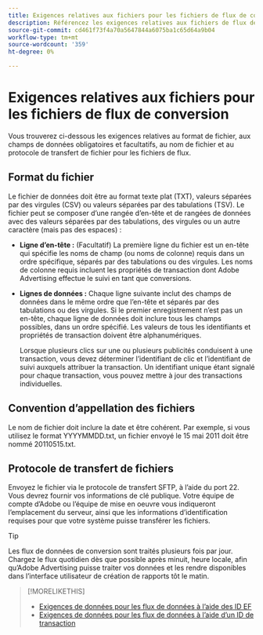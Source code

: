 ```yaml
---
title: Exigences relatives aux fichiers pour les fichiers de flux de conversion
description: Référencez les exigences relatives aux fichiers de flux de conversion.
source-git-commit: cd461f73f4a70a5647844a6075ba1c65d64a9b04
workflow-type: tm+mt
source-wordcount: '359'
ht-degree: 0%

---
```


# Exigences relatives aux fichiers pour les fichiers de flux de conversion

Vous trouverez ci-dessous les exigences relatives au format de fichier, aux champs de données obligatoires et facultatifs, au nom de fichier et au protocole de transfert de fichier pour les fichiers de flux.

## Format du fichier

Le fichier de données doit être au format texte plat (TXT), valeurs séparées par des virgules (CSV) ou valeurs séparées par des tabulations (TSV). Le fichier peut se composer d’une rangée d’en-tête et de rangées de données avec des valeurs séparées par des tabulations, des virgules ou un autre caractère (mais pas des espaces) :

* **Ligne d’en-tête :** (Facultatif) La première ligne du fichier est un en-tête qui spécifie les noms de champ (ou noms de colonne) requis dans un ordre spécifique, séparés par des tabulations ou des virgules. Les noms de colonne requis incluent les propriétés de transaction dont Adobe Advertising effectue le suivi en tant que conversions.

* **Lignes de données :** Chaque ligne suivante inclut des champs de données dans le même ordre que l’en-tête et séparés par des tabulations ou des virgules. Si le premier enregistrement n’est pas un en-tête, chaque ligne de données doit inclure tous les champs possibles, dans un ordre spécifié. Les valeurs de tous les identifiants et propriétés de transaction doivent être alphanumériques.

   Lorsque plusieurs clics sur une ou plusieurs publicités conduisent à une transaction, vous devez déterminer l’identifiant de clic et l’identifiant de suivi auxquels attribuer la transaction. Un identifiant unique étant signalé pour chaque transaction, vous pouvez mettre à jour des transactions individuelles.

## Convention d’appellation des fichiers

Le nom de fichier doit inclure la date et être cohérent. Par exemple, si vous utilisez le format YYYYMMDD.txt, un fichier envoyé le 15 mai 2011 doit être nommé 20110515.txt.

## Protocole de transfert de fichiers

Envoyez le fichier via le protocole de transfert SFTP, à l’aide du port 22. Vous devrez fournir vos informations de clé publique.  Votre équipe de compte d’Adobe ou l’équipe de mise en oeuvre vous indiqueront l’emplacement du serveur, ainsi que les informations d’identification requises pour que votre système puisse transférer les fichiers.

>[!TIP]
>
>Les flux de données de conversion sont traités plusieurs fois par jour. Chargez le flux quotidien dès que possible après minuit, heure locale, afin qu’Adobe Advertising puisse traiter vos données et les rendre disponibles dans l’interface utilisateur de création de rapports tôt le matin.

>[!MORELIKETHIS]
>
>* [Exigences de données pour les flux de données à l’aide des ID EF](/help/search-social-commerce/tracking/feed-ef-id-data-requirements.md)
>* [Exigences de données pour les flux de données à l’aide d’un ID de transaction](/help/search-social-commerce/tracking/feed-transaction-id-data-requirements.md)

